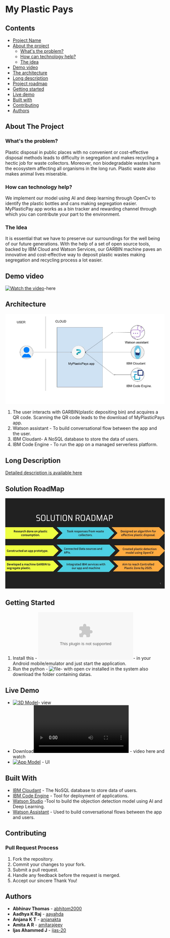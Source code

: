 # My Plastic Pays


## Contents

- [Project Name](#my-plastic-pays)
- [About the project](#about-the-project)
  - [What's the problem?](#whats-the-problem)
  - [How can technology help?](#how-can-technology-help)
  - [The idea](#the-idea)
- [Demo video](#demo-video)
- [The architecture](#architecture)
- [Long description](#long-description)
- [Project roadmap](#solution-roadmap)
- [Getting started](#getting-started)
- [Live demo](#live-demo)
- [Built with](#built-with)
- [Contributing](#contributing)
- [Authors](#authors)

## About The Project

### What's the problem?

Plastic disposal in public places with no convenient or cost-effective disposal methods leads to difficulty in segregation and makes recycling a hectic job for waste collectors.
Moreover, non biodegradable wastes harm the ecosystem affecting all organisms in the long run. Plastic waste also makes animal lives miserable.

### How can technology help?

We implement our model using AI and deep learning through OpenCv to identify the plastic bottles and cans making segregation easier.
MyPlasticPay app works as a bin tracker and rewarding channel through which you can contribute your part to the environment.

### The Idea

  It is essential that we have to preserve our surroundings for the well being of our future generations. With the help  of a set of  open source tools, backed by IBM Cloud and Watson Services, our GARBIN machine paves an innovative and cost-effective way to deposit plastic wastes making segregation and recycling process a lot easier.

## Demo video
[![Watch the video](https://youtu.be/o37L91SnWbw)](https://youtu.be/o37L91SnWbw)-here 


## Architecture

![Architecture](./docs/Architecture.jpg)
1. The user interacts with GARBIN(plastic depositing bin) and acquires a QR code. Scanning the QR code leads to the download of MyPlasticPays app.
2. Watson assistant - To build conversational flow between the app and the user.
3. IBM Cloudant- A NoSQL database to store the data of users.
4. IBM Code Engine - To run the app on a managed serverless platform.


## Long Description

[Detailed description is available here](./docs/Description.md)

## Solution RoadMap

![Roadmap](./docs/roadmap.jpg)

## Getting Started

1. Install this - ![Apk file](./MyPlasticPay.apk)- in your Android mobile/emulator and just start the application.
2. Run the python - ![file](./Object-Detection)- with open cv installed in the system also download the folder containing datas.

## Live Demo

- [![3D Model](https://www.tinkercad.com/things/ekWntHBtslJ-spectacular-blad)](https://www.tinkercad.com/things/ekWntHBtslJ-spectacular-blad)- view
- Download![App Model](./docs/App_demo.mp4) - video here and watch
- [![App Model](https://www.figma.com/file/N96XsXducpJCh7nTUTHLDE/MyPLasticPays?node-id=0%3A1)](https://www.figma.com/file/N96XsXducpJCh7nTUTHLDE/MyPLasticPays?node-id=0%3A1) - UI

## Built With

- [IBM Cloudant](https://cloud.ibm.com/catalog?search=cloudant#search_results) - The NoSQL database to store data of users.
- [IBM Code Engine](https://cloud.ibm.com/catalog?search=engine#search_results) - Tool for deployment of applications.
- [Watson Studio](https://cloud.ibm.com/catalog/services/watson-studio) -Tool to build the objection detection model using AI and Deep Learning.
- [Watson Assistant](https://cloud.ibm.com/catalog/services/watson-assistant) - Used to build conversational flows between the app and users.

## Contributing

### Pull Request Process

1. Fork the repository. 
2. Commit your changes to your fork. 
3. Submit a pull request.
4. Handle any feedback before the request is merged.
5. Accept our sincere Thank You!


## Authors

- **Abhinav Thomas**  - [abhitom2000](https://github.com/abhitom2000)
- **Aadhya K Raj**  - [aayahda](https://github.com/aayahda)
- **Anjana K T**  - [anjanakta](https://github.com/anjanakta)
- **Amita A R**  - [amitarajeev](https://github.com/amitarajeev)
- **Ijas Ahammed J**  - [ijas-20](https://github.com/ijas-20)



